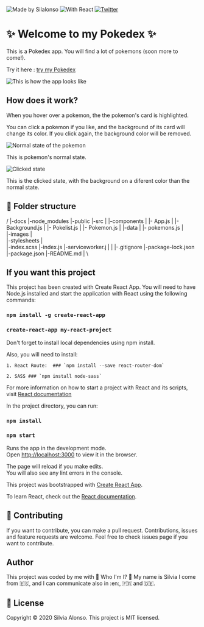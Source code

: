 ![Made by Silalonso](https://img.shields.io/badge/made%20by-silalonso-pink)
![With React](https://img.shields.io/badge/with-REACT-blue)
[![Twitter](https://img.shields.io/twitter/follow/silvia_coding.svg?style=social&label=@:silvia_coding)](https://twitter.com/silvia_coding)

# :sparkles: Welcome to my Pokedex :sparkles:

This is a Pokedex app.
You will find a lot of pokemons (soon more to come!).

Try it here : [try my Pokedex](https://silalonso.github.io/modulo-3-evaluacion-intermedia-silalonso/)

![This is how the app looks like](https://raw.githubusercontent.com/silalonso/modulo-3-evaluacion-intermedia-silalonso/master/src/images/pokedex.jpg)

## How does it work?

When you hover over a pokemon, the the pokemon's card is highlighted.

You can click a pokemon if you like, and the background of its card will change its color.
If you click again, the background color will be removed.

![Normal state of the pokemon](https://raw.githubusercontent.com/silalonso/modulo-3-evaluacion-intermedia-silalonso/master/src/images/normal.jpg)

This is pokemon's normal state.

![Clicked state](https://raw.githubusercontent.com/silalonso/modulo-3-evaluacion-intermedia-silalonso/master/src/images/clicked.jpg)

This is the clicked state, with the background on a diferent color than the normal state.

## :file_folder: Folder structure

/
|-docs
|-node_modules
|-public
|-src
|
|-components
| |- App.js
| |- Background.js
| |- Pokelist.js
| |- Pokemon.js
|
|-data
| |- pokemons.js
|  
|-images
|  
|-stylesheets
|  
|-index.scss
|-index.js
|-serviceworker.j
|
|
|-.gitignore
|-package-lock.json
|-package.json
|-README.md
|
\

## If you want this project

This project has been created with Create React App.
You will need to have Node.js installed and start the application with React using the following commands:

### `npm install -g create-react-app`

### `create-react-app my-react-project`

Don't forget to install local dependencies using npm install.

Also, you will need to install:

    1. React Route:  ### `npm install --save react-router-dom`

    2. SASS ### `npm install node-sass`

For more information on how to start a project with React and its scripts, visit [React documentation](https://reactjs.org/)

In the project directory, you can run:

### `npm install`

### `npm start`

Runs the app in the development mode.<br />
Open [http://localhost:3000](http://localhost:3000) to view it in the browser.

The page will reload if you make edits.<br />
You will also see any lint errors in the console.

This project was bootstrapped with [Create React App](https://github.com/facebook/create-react-app).

To learn React, check out the [React documentation](https://reactjs.org/).

## :handshake: Contributing

If you want to contribute, you can make a pull request.
Contributions, issues and feature requests are welcome.
Feel free to check issues page if you want to contribute.

## Author

This project was coded by me with :sparkling_heart:
Who I'm I? :raising_hand:
My name is Silvia
I come from :es:, and I can communicate also in :en:, :fr: and :de:.

## :memo: License

Copyright © 2020 Silvia Alonso.
This project is MIT licensed.
